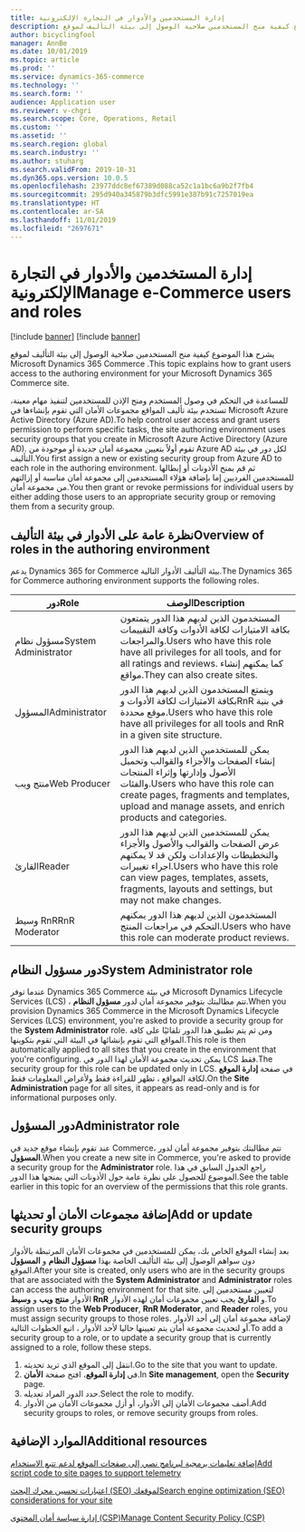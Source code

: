 ```yaml
---
title: إدارة المستخدمين والأدوار في التجارة الإلكترونية
description: يشرح هذا الموضوع كيفية منح المستخدمين صلاحية الوصول إلى بيئة التأليف لموقع Microsoft Dynamics 365 Commerce .
author: bicyclingfool
manager: AnnBe
ms.date: 10/01/2019
ms.topic: article
ms.prod: ''
ms.service: dynamics-365-commerce
ms.technology: ''
ms.search.form: ''
audience: Application user
ms.reviewer: v-chgri
ms.search.scope: Core, Operations, Retail
ms.custom: ''
ms.assetid: ''
ms.search.region: global
ms.search.industry: ''
ms.author: stuharg
ms.search.validFrom: 2019-10-31
ms.dyn365.ops.version: 10.0.5
ms.openlocfilehash: 23977ddc8ef67389d088ca52c1a1bc6a9b2f7fb4
ms.sourcegitcommit: 295d940a345879b3dfc5991e387b91c7257019ea
ms.translationtype: HT
ms.contentlocale: ar-SA
ms.lasthandoff: 11/01/2019
ms.locfileid: "2697671"
---
```

# <a name="manage-e-commerce-users-and-roles"></a><span data-ttu-id="2cdb9-103">إدارة المستخدمين والأدوار في التجارة الإلكترونية</span><span class="sxs-lookup"><span data-stu-id="2cdb9-103">Manage e-Commerce users and roles</span></span>

[!include [banner](includes/preview-banner.md)]
[!include [banner](includes/banner.md)]

<span data-ttu-id="2cdb9-104">يشرح هذا الموضوع كيفية منح المستخدمين صلاحية الوصول إلى بيئة التأليف لموقع Microsoft Dynamics 365 Commerce .</span><span class="sxs-lookup"><span data-stu-id="2cdb9-104">This topic explains how to grant users access to the authoring environment for your Microsoft Dynamics 365 Commerce site.</span></span>

<span data-ttu-id="2cdb9-105">للمساعدة في التحكم في وصول المستخدم ومنح الإذن للمستخدمين لتنفيذ مهام معينة، تستخدم بيئة تأليف المواقع مجموعات الأمان التي تقوم بإنشاءها في Microsoft Azure Active Directory (Azure AD).</span><span class="sxs-lookup"><span data-stu-id="2cdb9-105">To help control user access and grant users permission to perform specific tasks, the site authoring environment uses security groups that you create in Microsoft Azure Active Directory (Azure AD).</span></span> <span data-ttu-id="2cdb9-106">تقوم أولاً بتعيين مجموعة أمان جديدة أو موجودة من Azure AD لكل دور في بيئة التأليف.</span><span class="sxs-lookup"><span data-stu-id="2cdb9-106">You first assign a new or existing security group from Azure AD to each role in the authoring environment.</span></span> <span data-ttu-id="2cdb9-107">ثم قم بمنح الأذونات أو إبطالها للمستخدمين الفرديين إما بإضافة هؤلاء المستخدمين إلى مجموعة أمان مناسبة أو إزالتهم من مجموعة أمان.</span><span class="sxs-lookup"><span data-stu-id="2cdb9-107">You then grant or revoke permissions for individual users by either adding those users to an appropriate security group or removing them from a security group.</span></span>

## <a name="overview-of-roles-in-the-authoring-environment"></a><span data-ttu-id="2cdb9-108">نظرة عامة على الأدوار في بيئة التأليف</span><span class="sxs-lookup"><span data-stu-id="2cdb9-108">Overview of roles in the authoring environment</span></span>

<span data-ttu-id="2cdb9-109">يدعم Dynamics 365 for Commerce بيئة التأليف الأدوار التالية.</span><span class="sxs-lookup"><span data-stu-id="2cdb9-109">The Dynamics 365 for Commerce authoring environment supports the following roles.</span></span>

| <span data-ttu-id="2cdb9-110">دور</span><span class="sxs-lookup"><span data-stu-id="2cdb9-110">Role</span></span>                 | <span data-ttu-id="2cdb9-111">‏‏الوصف</span><span class="sxs-lookup"><span data-stu-id="2cdb9-111">Description</span></span> |
|----------------------|-------------|
| <span data-ttu-id="2cdb9-112">مسؤول نظام</span><span class="sxs-lookup"><span data-stu-id="2cdb9-112">System Administrator</span></span> | <span data-ttu-id="2cdb9-113">المستخدمون الذين لديهم هذا الدور يتمتعون بكافة الامتيازات لكافة الأدوات وكافة التقييمات والمراجعات.</span><span class="sxs-lookup"><span data-stu-id="2cdb9-113">Users who have this role have all privileges for all tools, and for all ratings and reviews.</span></span> <span data-ttu-id="2cdb9-114">كما يمكنهم إنشاء مواقع.</span><span class="sxs-lookup"><span data-stu-id="2cdb9-114">They can also create sites.</span></span> |
| <span data-ttu-id="2cdb9-115">المسؤول</span><span class="sxs-lookup"><span data-stu-id="2cdb9-115">Administrator</span></span>   | <span data-ttu-id="2cdb9-116">ويتمتع المستخدمون الذين لديهم هذا الدور بكافة الامتيازات لكافة الأدوات وRnR في بنية موقع محددة.</span><span class="sxs-lookup"><span data-stu-id="2cdb9-116">Users who have this role have all privileges for all tools and RnR in a given site structure.</span></span> |
| <span data-ttu-id="2cdb9-117">منتج ويب</span><span class="sxs-lookup"><span data-stu-id="2cdb9-117">Web Producer</span></span>         | <span data-ttu-id="2cdb9-118">يمكن للمستخدمين الذين لديهم هذا الدور إنشاء الصفحات والأجزاء والقوالب وتحميل الأصول وإدارتها وإثراء المنتجات والفئات.</span><span class="sxs-lookup"><span data-stu-id="2cdb9-118">Users who have this role can create pages, fragments and templates, upload and manage assets, and enrich products and categories.</span></span> |
| <span data-ttu-id="2cdb9-119">القارئ</span><span class="sxs-lookup"><span data-stu-id="2cdb9-119">Reader</span></span>               | <span data-ttu-id="2cdb9-120">يمكن للمستخدمين الذين لديهم هذا الدور عرض الصفحات والقوالب والأصول والأجزاء والتخطيطات والإعدادات ولكن قد لا يمكنهم اجراء تغييرات.</span><span class="sxs-lookup"><span data-stu-id="2cdb9-120">Users who have this role can view pages, templates, assets, fragments, layouts and settings, but may not make changes.</span></span> |
| <span data-ttu-id="2cdb9-121">وسيط RnR</span><span class="sxs-lookup"><span data-stu-id="2cdb9-121">RnR Moderator</span></span>        | <span data-ttu-id="2cdb9-122">المستخدمون الذين لديهم هذا الدور يمكنهم التحكم في مراجعات المنتج.</span><span class="sxs-lookup"><span data-stu-id="2cdb9-122">Users who have this role can moderate product reviews.</span></span> |

## <a name="system-administrator-role"></a><span data-ttu-id="2cdb9-123">دور مسؤول النظام</span><span class="sxs-lookup"><span data-stu-id="2cdb9-123">System Administrator role</span></span>

<span data-ttu-id="2cdb9-124">عندما توفر Dynamics 365 Commerce في بيئة Microsoft Dynamics Lifecycle Services (LCS) ، تتم مطالبتك بتوفير مجموعة أمان لدور **مسؤول النظام**.</span><span class="sxs-lookup"><span data-stu-id="2cdb9-124">When you provision Dynamics 365 Commerce in the Microsoft Dynamics Lifecycle Services (LCS) environment, you're asked to provide a security group for the **System Administrator** role.</span></span> <span data-ttu-id="2cdb9-125">ومن ثم يتم تطبيق هذا الدور تلقائيًا على كافة المواقع التي تقوم بإنشائها في البيئة التي تقوم بتكوينها.</span><span class="sxs-lookup"><span data-stu-id="2cdb9-125">This role is then automatically applied to all sites that you create in the environment that you're configuring.</span></span> <span data-ttu-id="2cdb9-126">يمكن تحديث مجموعة الأمان لهذا الدور في LCS فقط.</span><span class="sxs-lookup"><span data-stu-id="2cdb9-126">The security group for this role can be updated only in LCS.</span></span> <span data-ttu-id="2cdb9-127">في صفحة **إدارة الموقع** لكافة المواقع ، تظهر للقراءة فقط ولأغراض المعلومات فقط.</span><span class="sxs-lookup"><span data-stu-id="2cdb9-127">On the **Site Administration** page for all sites, it appears as read-only and is for informational purposes only.</span></span>

## <a name="administrator-role"></a><span data-ttu-id="2cdb9-128">دور المسؤول</span><span class="sxs-lookup"><span data-stu-id="2cdb9-128">Administrator role</span></span>

<span data-ttu-id="2cdb9-129">عند تقوم بإنشاء موقع جديد في Commerce، تتم مطالبتك بتوفير مجموعة أمان لدور **المسؤول**.</span><span class="sxs-lookup"><span data-stu-id="2cdb9-129">When you create a new site in Commerce, you're asked to provide a security group for the **Administrator** role.</span></span> <span data-ttu-id="2cdb9-130">راجع الجدول السابق في هذا الموضوع للحصول على نظرة عامة حول الأذونات التي يمنحها هذا الدور.</span><span class="sxs-lookup"><span data-stu-id="2cdb9-130">See the table earlier in this topic for an overview of the permissions that this role grants.</span></span>

## <a name="add-or-update-security-groups"></a><span data-ttu-id="2cdb9-131">إضافة مجموعات الأمان أو تحديثها</span><span class="sxs-lookup"><span data-stu-id="2cdb9-131">Add or update security groups</span></span>

<span data-ttu-id="2cdb9-132">بعد إنشاء الموقع الخاص بك، يمكن للمستخدمين في مجموعات الأمان المرتبطة بالأدوار **مسؤول النظام** و **المسؤول**‎ دون سواهم الوصول إلى بيئة التأليف الخاصة بهذا الموقع.</span><span class="sxs-lookup"><span data-stu-id="2cdb9-132">After your site is created, only users who are in the security groups that are associated with the **System Administrator** and **Administrator** roles can access the authoring environment for that site.</span></span> <span data-ttu-id="2cdb9-133">لتعيين مستخدمين إلى الأدوار **‏‫منتج ويب‬** و **وسيط RnR** و **القارئ** يجب تعيين مجموعات أمان لهذه الأدوار.</span><span class="sxs-lookup"><span data-stu-id="2cdb9-133">To assign users to the **Web Producer**, **RnR Moderator**, and **Reader** roles, you must assign security groups to those roles.</span></span> <span data-ttu-id="2cdb9-134">لإضافة مجموعة أمان إلى أحد الأدوار أو لتحديث مجموعة أمان يتم تعيينها حاليا لأحد الأدوار ، اتبع الخطوات التالية.</span><span class="sxs-lookup"><span data-stu-id="2cdb9-134">To add a security group to a role, or to update a security group that is currently assigned to a role, follow these steps.</span></span>

1. <span data-ttu-id="2cdb9-135">انتقل إلى الموقع الذي تريد تحديثه.</span><span class="sxs-lookup"><span data-stu-id="2cdb9-135">Go to the site that you want to update.</span></span>
1. <span data-ttu-id="2cdb9-136">في **إدارة الموقع**، افتح صفحة **الأمان**.</span><span class="sxs-lookup"><span data-stu-id="2cdb9-136">In **Site management**, open the **Security** page.</span></span>
1. <span data-ttu-id="2cdb9-137">حدد الدور المراد تعديله.</span><span class="sxs-lookup"><span data-stu-id="2cdb9-137">Select the role to modify.</span></span>
1. <span data-ttu-id="2cdb9-138">أضف مجموعات الأمان إلى الأدوار، أو أزل مجموعات الأمان من الأدوار.</span><span class="sxs-lookup"><span data-stu-id="2cdb9-138">Add security groups to roles, or remove security groups from roles.</span></span>

## <a name="additional-resources"></a><span data-ttu-id="2cdb9-139">الموارد الإضافية</span><span class="sxs-lookup"><span data-stu-id="2cdb9-139">Additional resources</span></span>

[<span data-ttu-id="2cdb9-140">إضافة تعليمات برمجية لبرنامج نصي إلى صفحات الموقع لدعم تتبع الاستخدام</span><span class="sxs-lookup"><span data-stu-id="2cdb9-140">Add script code to site pages to support telemetry</span></span>](add-telemetry.md)

[<span data-ttu-id="2cdb9-141">اعتبارات تحسين محرك البحث (SEO) لموقعك</span><span class="sxs-lookup"><span data-stu-id="2cdb9-141">Search engine optimization (SEO) considerations for your site</span></span>](search-engine-optimization-considerations.md)

[<span data-ttu-id="2cdb9-142">إدارة سياسة أمان المحتوى (CSP)</span><span class="sxs-lookup"><span data-stu-id="2cdb9-142">Manage Content Security Policy (CSP)</span></span>](manage-csp.md)
